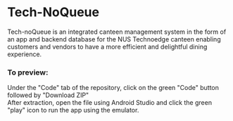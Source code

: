# Tech-NoQueue
Tech-noQueue is an integrated canteen management system in the form of an app and backend database for the NUS Technoedge canteen enabling customers and vendors to have a
more efficient and delightful dining experience.

### To preview: <br/>
Under the "Code" tab of the repository, click on the green "Code" button followed by "Download ZIP" <br/>
After extraction, open the file using Android Studio and click the green "play" icon to run the app using the emulator.
